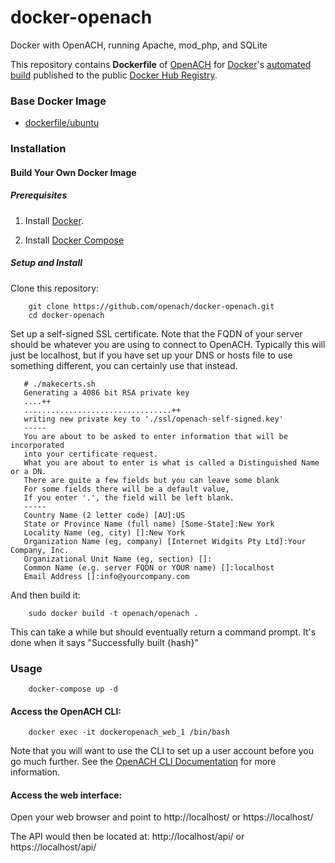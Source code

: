 # docker-openach
Docker with OpenACH, running Apache, mod_php, and SQLite

This repository contains **Dockerfile** of [OpenACH](http://openach.com/) for [Docker](https://www.docker.com/)'s [automated build](https://registry.hub.docker.com/u/openach/openach/) published to the public [Docker Hub Registry](https://registry.hub.docker.com/).

### Base Docker Image

* [dockerfile/ubuntu](http://dockerfile.github.io/#/ubuntu)


### Installation


#### Build Your Own Docker Image

##### Prerequisites

1. Install [Docker](https://docs.docker.com/machine/install-machine/).

2. Install [Docker Compose](https://docs.docker.com/compose/install/)

##### Setup and Install

Clone this repository:
```
    git clone https://github.com/openach/docker-openach.git
    cd docker-openach
```

Set up a self-signed SSL certificate.  Note that the FQDN of your server should be whatever you are using to connect to OpenACH. Typically this will just be localhost, but if you have set up your DNS or hosts file to use something different, you can certainly use that instead.
```
   # ./makecerts.sh 
   Generating a 4086 bit RSA private key
   ....++
   .................................++
   writing new private key to './ssl/openach-self-signed.key'
   -----
   You are about to be asked to enter information that will be incorporated
   into your certificate request.
   What you are about to enter is what is called a Distinguished Name or a DN.
   There are quite a few fields but you can leave some blank
   For some fields there will be a default value,
   If you enter '.', the field will be left blank.
   -----
   Country Name (2 letter code) [AU]:US
   State or Province Name (full name) [Some-State]:New York
   Locality Name (eg, city) []:New York
   Organization Name (eg, company) [Internet Widgits Pty Ltd]:Your Company, Inc.
   Organizational Unit Name (eg, section) []:
   Common Name (e.g. server FQDN or YOUR name) []:localhost
   Email Address []:info@yourcompany.com
```

And then build it:
```
    sudo docker build -t openach/openach .
```

This can take a while but should eventually return a command prompt. It's done when it says "Successfully built {hash}"

### Usage
```
    docker-compose up -d
```
#### Access the OpenACH CLI:
```
    docker exec -it dockeropenach_web_1 /bin/bash
```
Note that you will want to use the CLI to set up a user account before you go much further.  See the [OpenACH CLI Documentation](http://openach.com/books/openach-cli-documentation/openach-cli-documentation) for more information.

#### Access the web interface:
Open your web browser and point to http://localhost/ or https://localhost/

The API would then be located at: http://localhost/api/ or https://localhost/api/
